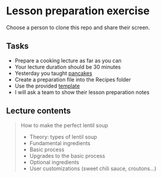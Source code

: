 # Lesson preparation exercise

Choose a person to clone this repo and share their screen.

## Tasks

- Prepare a cooking lecture as far as you can
- Your lecture duration should be 30 minutes
- Yesterday you taught [pancakes](Recipes/Pancakes.md)
- Create a preparation file into the Recipes folder
- Use the provided [template](___template.md)
- I will ask a team to show their lesson preparation notes

## Lecture contents

> How to make the perfect lentil soup
> - Theory: types of lentil soup
> - Fundamental ingredients
> - Basic process
> - Upgrades to the basic process
> - Optional ingredients
> - User customizations (sweet chili sauce, croutons...)
